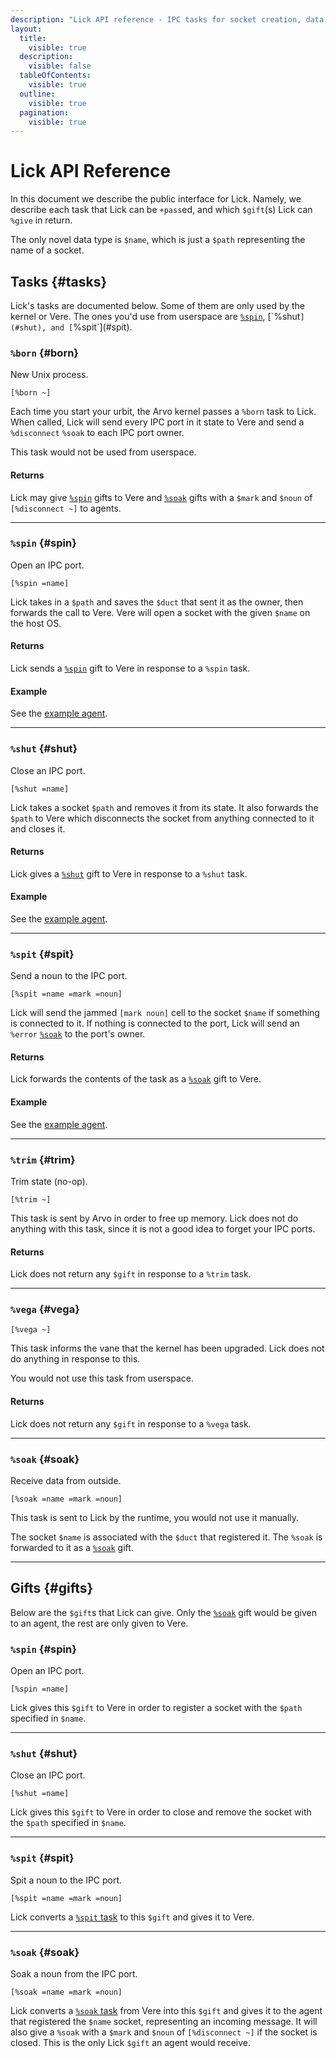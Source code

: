 ```yaml
---
description: "Lick API reference - IPC tasks for socket creation, data transmission, and inter-process communication."
layout:
  title:
    visible: true
  description:
    visible: false
  tableOfContents:
    visible: true
  outline:
    visible: true
  pagination:
    visible: true
---
```


# Lick API Reference

In this document we describe the public interface for Lick. Namely, we describe each task that Lick can be `+pass`ed, and which `$gift`(s) Lick can `%give` in return.

The only novel data type is `$name`, which is just a `$path` representing the name of a socket.

## Tasks {#tasks}

Lick's tasks are documented below. Some of them are only used by the kernel or Vere. The ones you'd use from userspace are [`%spin`](#spin`), [`%shut`](#shut), and [`%spit`](#spit).

### `%born` {#born}

New Unix process.

```hoon
[%born ~]
```

Each time you start your urbit, the Arvo kernel passes a `%born` task to Lick. When called, Lick will send every IPC port in it state to Vere and send a `%disconnect` `%soak` to each IPC port owner.

This task would not be used from userspace.

#### Returns

Lick may give [`%spin`](#spin-1) gifts to Vere and [`%soak`](#soak) gifts with a `$mark` and `$noun` of `[%disconnect ~]` to agents.

---

### `%spin` {#spin}

Open an IPC port.

```hoon
[%spin =name]
```

Lick takes in a `$path` and saves the `$duct` that sent it as the owner, then forwards the call to Vere. Vere will open a socket with the given `$name` on the host OS.

#### Returns

Lick sends a [`%spin`](#spin-1) gift to Vere in response to a `%spin` task.

#### Example

See the [example agent](examples.md).

---

### `%shut` {#shut}

Close an IPC port.

```hoon
[%shut =name]
```

Lick takes a socket `$path` and removes it from its state. It also forwards the `$path` to Vere which disconnects the socket from anything connected to it and closes it.

#### Returns

Lick gives a [`%shut`](#shut-1) gift to Vere in response to a `%shut` task.

#### Example

See the [example agent](examples.md).

---

### `%spit` {#spit}

Send a noun to the IPC port. 

```hoon
[%spit =name =mark =noun]
```

Lick will send the jammed `[mark noun]` cell to the socket `$name` if something is connected to it. If nothing is connected to the port, Lick will send an `%error` [`%soak`](#soak) to the port's owner.

#### Returns

Lick forwards the contents of the task as a [`%soak`](#soak) gift to Vere.

#### Example

See the [example agent](examples.md).

---

### `%trim` {#trim}

Trim state (no-op).

```hoon
[%trim ~]
```

This task is sent by Arvo in order to free up memory. Lick does not do anything with this task, since it is not a good idea to forget your IPC ports.

#### Returns

Lick does not return any `$gift` in response to a `%trim` task.

---

### `%vega` {#vega}

```hoon
[%vega ~]
```

This task informs the vane that the kernel has been upgraded. Lick does not do anything in response to this.

You would not use this task from userspace.

#### Returns

Lick does not return any `$gift` in response to a `%vega` task.

---

### `%soak` {#soak}

Receive data from outside.

```hoon
[%soak =name =mark =noun]
```

This task is sent to Lick by the runtime, you would not use it manually.

The socket `$name` is associated with the `$duct` that registered it. The `%soak` is forwarded to it as a [`%soak`](#soak) gift.

---

## Gifts {#gifts}

Below are the `$gift`s that Lick can give. Only the [`%soak`](#soak) gift would be given to an agent, the rest are only given to Vere.

### `%spin` {#spin}

Open an IPC port.

```hoon
[%spin =name]
```

Lick gives this `$gift` to Vere in order to register a socket with the `$path` specified in `$name`.

---

### `%shut` {#shut}

Close an IPC port.

```hoon
[%shut =name]
```

Lick gives this `$gift` to Vere in order to close and remove the socket with the `$path` specified in `$name`.

---

### `%spit` {#spit}

Spit a noun to the IPC port.

```hoon
[%spit =name =mark =noun]
```

Lick converts a [`%spit` task](#spit) to this `$gift` and gives it to Vere.

---

### `%soak` {#soak}

Soak a noun from the IPC port.

```hoon
[%soak =name =mark =noun]
```

Lick converts a [`%soak` task](#soak) from Vere into this `$gift` and gives it to the agent that registered the `$name` socket, representing an incoming message. It will also give a `%soak` with a `$mark` and `$noun` of `[%disconnect ~]` if the socket is closed. This is the only Lick `$gift` an agent would receive.

